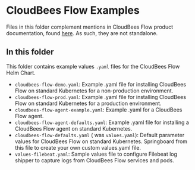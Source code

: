 # CloudBees Flow Examples

Files in this folder complement mentions in CloudBees Flow product documentation, found [here](https://https://docs.cloudbees.com/docs/cloudbees-flow/latest/). As such, they are not standalone.

## In this folder
This folder contains example values `.yaml` files for the CloudBees Flow Helm Chart.

- `cloudbees-flow-demo.yaml`: Example .yaml file for installing CloudBees Flow on standard Kubernetes for a non-production environment.
- `cloudbees-flow-prod.yaml`: Example .yaml file for installing CloudBees Flow on standard Kubernetes for a production environment.
- `cloudbees-flow-agent-example.yaml`: Example .yaml for a CloudBees Flow agent.
- `cloudbees-flow-agent-defaults.yaml`: Example .yaml file for installing a CloudBees Flow agent on standard Kubernetes.
- `cloudbees-flow-defaults.yaml` ( was `values.yaml`): Default parameter values for CloudBees Flow on standard Kubernetes. Springboard from this file to create your own custom values.yaml file.
- `values-filebeat.yaml`: Sample values file to configure Filebeat log shipper to capture logs from CloudBees Flow services and pods.
